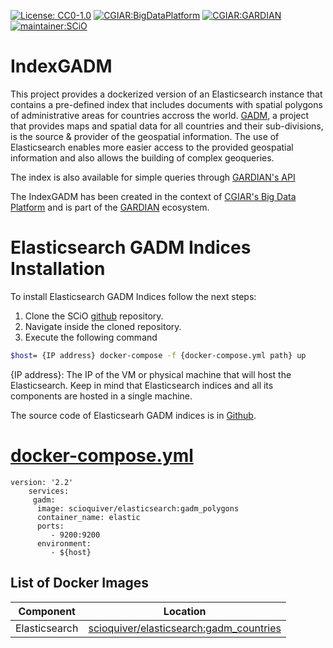[![License: CC0-1.0](https://img.shields.io/badge/License-CC0%201.0-lightgrey.svg)](http://creativecommons.org/publicdomain/zero/1.0/)
[![CGIAR:BigDataPlatform](https://img.shields.io/badge/CGIAR-BigDataPlatform-orange)](https://bigdata.cgiar.org/)
[![CGIAR:GARDIAN](https://img.shields.io/badge/CGIAR-GARDIAN-orange)](https://gardian.bigdata.cgiar.org/)
[![maintainer:SCiO](https://img.shields.io/badge/maintainer-SCiO-blue)](https://scio.systems)

# IndexGADM
This project provides a dockerized version of an Elasticsearch instance that contains a pre-defined index that includes documents with spatial polygons of administrative areas for countries accross the world. [GADM](https://gadm.org/index.html), a project that provides maps and spatial data for all countries and their sub-divisions, is the source & provider of the geospatial information. The use of Elasticsearch enables more easier access to the provided geospatial information and also allows the building of complex geoqueries.

The index is also available for simple queries through [GARDIAN's API](https://gardian.bigdata.cgiar.org/api/#/Geospatial_query/Geospatial)

The IndexGADM has been created in the context of  [CGIAR's Big Data Platform](https://bigdata.cgiar.org/) and is part of the 
 [GARDIAN](https://gardian.bigdata.cgiar.org/) ecosystem. 


# Elasticsearch GADM Indices Installation

To install Elasticsearch GADM Indices follow the next steps:
1. Clone the SCiO [github](https://github.com/SCiO-systems/IndexGADM) repository.
2. Navigate inside the cloned repository.
3. Execute the following command

```sh
$host= {IP address} docker-compose -f {docker-compose.yml path} up
```
 {IP address}: The IP of the VM or physical machine that will host the Elasticsearch. Keep in mind that Elasticsearch indices and all its components are hosted in a single machine.

The source code of Elasticsearh GADM indices is in [Github](https://github.com/SCiO-systems/IndexGADM).

# [docker-compose.yml](https://github.com/SCiO-systems/IndexGADM/blob/master/docker-compose.yml)

    version: '2.2'
        services:
         gadm:
          image: scioquiver/elasticsearch:gadm_polygons
          container_name: elastic
          ports:
             - 9200:9200
          environment:
             - ${host}
    



List of Docker Images
------------------------------
| Component | Location |
| ------ | ------ |
| Elasticsearch | [scioquiver/elasticsearch:gadm_countries](https://hub.docker.com/r/scioquiver/elasticsearch) |


